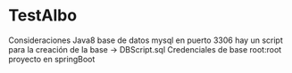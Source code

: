 # TestAlbo
Consideraciones 
    Java8
    base de datos mysql en puerto 3306
    hay un script para la creación de la base -> DBScript.sql
    Credenciales de base 
        root:root
    proyecto en springBoot
    